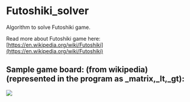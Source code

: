 # Futoshiki_solver
Algorithm to solve Futoshiki game.

Read more about Futoshiki game here: [https://en.wikipedia.org/wiki/Futoshiki](https://en.wikipedia.org/wiki/Futoshiki)


## Sample game board: (from wikipedia) (represented in the program as _matrix,_lt,_gt):
![](https://upload.wikimedia.org/wikipedia/commons/thumb/0/00/Futoshiki1.png/300px-Futoshiki1.png)

